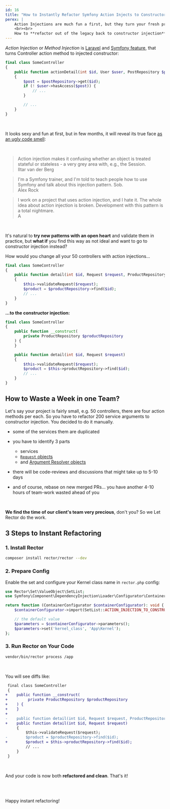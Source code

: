 ```yaml
---
id: 16
title: "How to Instantly Refactor Symfony Action Injects to Constructor Injection"
perex: |
    Action Injections are much fun a first, but they turn your fresh project into legacy code very fast. With PHP 8 and promoted properties, there is no reason to pollute method arguments with services.
    <br><br>
    How to **refactor out of the legacy back to constructor injection** today?
---
```


*Action Injection* or *Method Injection* is [Laravel](https://laravel.com/docs/8.x/controllers#method-injection) and [Symfony feature](https://symfony.com/doc/3.4/service_container/3.3-di-changes.html#controllers-are-registered-as-services), that turns Controller action method to injected constructor:

```php
final class SomeController
{
    public function actionDetail(int $id, User $user, PostRepository $postRepository)
    {
        $post = $postRepository->get($id);
        if (! $user->hasAccess($post)) {
            // ...
        }

        // ...
    }
}
```

<br>

It looks sexy and fun at first, but in few months, it will reveal its true face [as an ugly code smell](https://tomasvotruba.com/blog/2018/04/23/how-to-slowly-turn-your-symfony-project-to-legacy-with-action-injection/):

<br>

<blockquote class="blockquote">
    Action injection makes it confusing whether an object is treated stateful or stateless - a very grey area with, e.g., the Session.
    <footer class="blockquote-footer text-right">Iltar van der Berg</footer>
</blockquote>

<blockquote class="blockquote">
    I'm a Symfony trainer, and I'm told to teach people how to use Symfony and talk about this injection pattern. Sob.
    <footer class="blockquote-footer text-right">Alex Rock</footer>
</blockquote>

<blockquote class="blockquote">
    I work on a project that uses action injection, and I hate it. The whole idea about action injection is broken. Development with this pattern is a total nightmare.
    <footer class="blockquote-footer text-right">A</footer>
</blockquote>

<br>

It's natural to **try new patterns with an open heart** and validate them in practice, but **what if** you find this way as not ideal and want to go to constructor injection instead?

How would you change all your 50 controllers with action injections...

```php
final class SomeController
{
    public function detail(int $id, Request $request, ProductRepository $productRepository)
    {
        $this->validateRequest($request);
        $product = $productRepository->find($id);
        // ...
    }
}
```

**...to the constructor injection:**

```php
final class SomeController
{
    public function __construct(
        private ProductRepository $productRepository
    ) {
    }

    public function detail(int $id, Request $request)
    {
        $this->validateRequest($request);
        $product = $this->productRepository->find($id);
        // ...
    }
}
```


## How to Waste a Week in one Team?

Let's say your project is fairly small, e.g. 50 controllers, there are four action methods per each. So you have to refactor 200 service arguments to constructor injection. You decided to do it manually.

- some of the services them are duplicated
- you have to identify 3 parts
    - services
    - [`Request` objects](https://symfony.com/doc/current/controller.html#controller-request-argument)
    - and [Argument Resolver objects](https://symfony.com/doc/current/controller/argument_value_resolver.html)

- there will be code-reviews and discussions that might take up to 5-10 days
- and of course, rebase on new merged PRs... you have another 4-10 hours of team-work wasted ahead of you

<br>

**We find the time of our client's team very precious**, don't you? So we Let Rector do the work.

## 3 Steps to Instant Refactoring

### 1. Install Rector

```bash
composer install rector/rector --dev
```

### 2. Prepare Config

Enable the set and configure your Kernel class name in `rector.php` config:

```php
use Rector\Set\ValueObject\SetList;
use Symfony\Component\DependencyInjection\Loader\Configurator\ContainerConfigurator;

return function (ContainerConfigurator $containerConfigurator): void {
    $containerConfigurator->import(SetList::ACTION_INJECTION_TO_CONSTRUCTOR_INJECTION);

    // the default value
    $parameters = $containerConfigurator->parameters();
    $parameters->set('kernel_class', 'App\Kernel');
};
```

### 3. Run Rector on Your Code

```bash
vendor/bin/rector process /app
```

<br>

You will see diffs like:

```diff
 final class SomeController
 {
+    public function __construct(
+         private ProductRepository $productRepository
+    ) {
+    }
+
-    public function detail(int $id, Request $request, ProductRepository $productRepository)
+    public function detail(int $id, Request $request)
     {
         $this->validateRequest($request);
-        $product = $productRepository->find($id);
+        $product = $this->productRepository->find($id);
         // ...
     }
 }
```

<br>

And your code is now both **refactored and clean**. That's it!

<br><br>

Happy instant refactoring!
